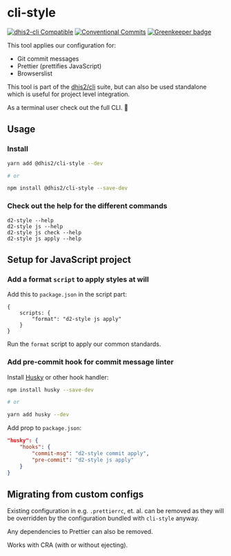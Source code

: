 # cli-style

[![dhis2-cli Compatible](https://img.shields.io/badge/dhis2-cli-ff69b4.svg)](https://github.com/dhis2/cli)
[![Conventional Commits](https://img.shields.io/badge/Conventional%20Commits-1.0.0-yellow.svg)](https://conventionalcommits.org) [![Greenkeeper badge](https://badges.greenkeeper.io/dhis2/code-style.svg)](https://greenkeeper.io/)

This tool applies our configuration for:

-   Git commit messages
-   Prettier (prettifies JavaScript)
-   Browserslist

This tool is part of the [dhis2/cli](https://github.com/dhis2/cli)
suite, but can also be used standalone which is useful for project level
integration.

As a terminal user check out the full CLI. :rocket:

## Usage

### Install

```sh
yarn add @dhis2/cli-style --dev

# or

npm install @dhis2/cli-style --save-dev
```

### Check out the help for the different commands

```
d2-style --help
d2-style js --help
d2-style js check --help
d2-style js apply --help
```

## Setup for JavaScript project

### Add a format `script` to apply styles at will

Add this to `package.json` in the script part:

```
{
    scripts: {
        "format": "d2-style js apply"
    }
}
```

Run the `format` script to apply our common standards.

### Add pre-commit hook for commit message linter

Install [Husky](https://github.com/typicode/husky) or other hook handler:

```sh
npm install husky --save-dev

# or

yarn add husky --dev
```

Add prop to `package.json`:

```json
"husky": {
    "hooks": {
        "commit-msg": "d2-style commit apply",
        "pre-commit": "d2-style js apply"
    }
}
```

## Migrating from custom configs

Existing configuration in e.g. `.prettierrc`, et. al. can
be removed as they will be overridden by the configuration bundled with
`cli-style` anyway.

Any dependencies to Prettier can also be removed.

Works with CRA (with or without ejecting).
